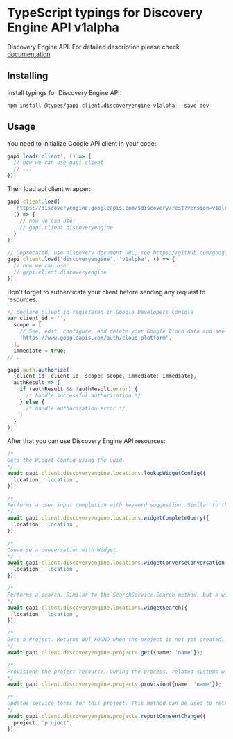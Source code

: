 # TypeScript typings for Discovery Engine API v1alpha

Discovery Engine API.
For detailed description please check [documentation](https://cloud.google.com/discovery-engine/docs).

## Installing

Install typings for Discovery Engine API:

```
npm install @types/gapi.client.discoveryengine-v1alpha --save-dev
```

## Usage

You need to initialize Google API client in your code:

```typescript
gapi.load('client', () => {
  // now we can use gapi.client
  // ...
});
```

Then load api client wrapper:

```typescript
gapi.client.load(
  'https://discoveryengine.googleapis.com/$discovery/rest?version=v1alpha',
  () => {
    // now we can use:
    // gapi.client.discoveryengine
  }
);
```

```typescript
// Deprecated, use discovery document URL, see https://github.com/google/google-api-javascript-client/blob/master/docs/reference.md#----gapiclientloadname----version----callback--
gapi.client.load('discoveryengine', 'v1alpha', () => {
  // now we can use:
  // gapi.client.discoveryengine
});
```

Don't forget to authenticate your client before sending any request to resources:

```typescript
// declare client_id registered in Google Developers Console
var client_id = '',
  scope = [
    // See, edit, configure, and delete your Google Cloud data and see the email address for your Google Account.
    'https://www.googleapis.com/auth/cloud-platform',
  ],
  immediate = true;
// ...

gapi.auth.authorize(
  {client_id: client_id, scope: scope, immediate: immediate},
  authResult => {
    if (authResult && !authResult.error) {
      /* handle successful authorization */
    } else {
      /* handle authorization error */
    }
  }
);
```

After that you can use Discovery Engine API resources: <!-- TODO: make this work for multiple namespaces -->

```typescript
/*
Gets the Widget Config using the uuid.
*/
await gapi.client.discoveryengine.locations.lookupWidgetConfig({
  location: 'location',
});

/*
Performs a user input completion with keyword suggestion. Similar to the CompletionService.CompleteQuery method, but a widget version that allows CompleteQuery without API Key. It supports CompleteQuery with or without JWT token.
*/
await gapi.client.discoveryengine.locations.widgetCompleteQuery({
  location: 'location',
});

/*
Converse a conversation with Widget.
*/
await gapi.client.discoveryengine.locations.widgetConverseConversation({
  location: 'location',
});

/*
Performs a search. Similar to the SearchService.Search method, but a widget version that allows search without API Key. It supports search with or without JWT token.
*/
await gapi.client.discoveryengine.locations.widgetSearch({
  location: 'location',
});

/*
Gets a Project. Returns NOT_FOUND when the project is not yet created.
*/
await gapi.client.discoveryengine.projects.get({name: 'name'});

/*
Provisions the project resource. During the process, related systems will get prepared and initialized. Caller must read the [Terms for data use](https://cloud.google.com/retail/data-use-terms), and optionally specify in request to provide consent to that service terms.
*/
await gapi.client.discoveryengine.projects.provision({name: 'name'});

/*
Updates service terms for this project. This method can be used to retroactively accept the latest terms. Terms available for update: * [Terms for data use](https://cloud.google.com/retail/data-use-terms)
*/
await gapi.client.discoveryengine.projects.reportConsentChange({
  project: 'project',
});
```
